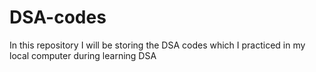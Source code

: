 # DSA-codes
In this repository I will be storing the DSA codes which I practiced in my local computer during learning DSA
